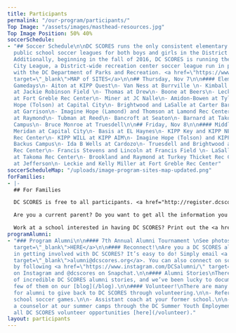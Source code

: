 ```yaml
---
title: Participants
permalink: "/our-program/participants/"
Top Image: "/assets/images/masthead-resources.jpg"
Top Image Position: 50% 40%
soccerSchedule:
- "## Soccer Schedule\n\nDC SCORES runs the only consistent elementary and middle
  public school soccer leagues for both boys and girls in the District of Columbia.
  Additionally, beginning in the fall of 2016, DC SCORES is running the DC SCORES
  City League, a District-wide recreation center soccer league run in partnership
  with the DC Department of Parks and Recreation. <a href=\"https://www.google.com/maps/d/u/0/viewer?mid=1ArueGtkLKryfnhjFva-7hHSZlD8&ll=38.8939219214454%2C-77.01469049999997&z=12\"
  target=\"_blank\">MAP of SITES</a>\n\n## Thursday, Nov 7\n\n#### Elementary School
  Gamedays\n- Aiton at KIPP Quest\n- Van Ness at Burrville \n- Kimball and Smothers
  at Jackie Robinson Field \n- Thomas at Drew\n- Boone at Beers\n- Leckie and Turner
  at Fort Greble Rec Center\n- Miner at JC Nalle\n- Amidon-Bowen at Tyler\n- Imagine
  Hope (Tolson) at Capital City\n- Brightwood and LaSalle at Carter Baron\n- Powell
  at Garrison\n- Imagine Hope (Lamond) and Thomson at Lamond Rec Center\n- Whittier
  at Raymond\n- Tubman at Reed\n- Bancroft at Seaton\n- Barnard at Takoma Education
  Campus\n- Bruce Monroe at Truesdell\n\n## Friday, Nov 8\n\n#### Middle School Gamedays\n-
  Meridan at Capital City\n- Basis at EL Haynes\n- KIPP Key and KIPP NE at Fletcher-Johnson
  Rec Center\n- KIPP WILL at KIPP AIM\n- Imagine Hope (Tolson) and KIPP Valor at Bertie
  Backus Campus\n- Ida B Wells at Cardozo\n- Truesdell and Brightwood at Fort Stevens
  Rec Center\n- Francis Stevens and Lincoln at Francis Field \n- LaSalle and Macfarland
  at Takoma Rec Center\n- Brookland and Raymond at Turkey Thicket Rec Center\n- Hart
  at Jefferson\n- Leckie and Kelly Miller at Fort Greble Rec Center"
soccerScheduleMap: "/uploads/image-program-sites-map-updated.png"
forFamilies:
- |-
  ## For Families

  DC SCORES is free to all participants. <a href="http://register.dcscores.org" target="_blank">Register your child/children</a> for the next DC SCORES programming season (we’re year-round), or for summer camps <a href="http://summer.dcscores.org/" target="_blank">HERE</a>

  Are you a current parent? Do you want to get all the information you need? Click <a href="https://parents.dcscores.org/" target="_blank">HERE</a>

  Work at a school interested in having DC SCORES? Print out the <a href="https://drive.google.com/file/d/11F1BG9gXQWi7vK1bQ2W-K74CERlA6aP1/view?usp=sharing" target="_blank">application form</a>.
programAlumni:
- "### Program Alumni\n\n#### 7th Annual Alumni Tournament \nSee photos <a href=\"https://www.flickr.com/photos/dcscorespictures/albums/72157691961383872\"
  target=\"_blank\">HERE</a>\n\n#### Reconnect!\nAre you a DC SCORES alumnus interested
  in getting involved with DC SCORES? It’s easy to do! Simply email <a href=\"mailto:alumni@dcscores.org\"
  target=\"_blank\">alumni@dcscores.org</a>. You can also connect on social media
  by following <a href=\"https://www.instagram.com/DCSalumni/\" target=\"_blank\">@DCSalumni</a>
  on Instagram and @dcscores on Snapchat.\n\n#### Alumni Stories\nThere are hundreds
  of incredible DC SCORES alumni stories, and we’ve been lucky to document just a
  few of them on our [blog](/blog).\n\n#### Volunteer!\nThere are many great ways
  for alumni to give back to DC SCORES through volunteering.\n\n- Referee elementary
  school soccer games.\n\n- Assistant coach at your former school.\n\n- Apply to be
  a counselor at our summer camps through the DC Summer Youth Employment Program (SYEP).\n\nView
  all DC SCORES volunteer opportunities [here](/volunteer)."
layout: participants
---
```


> # 
